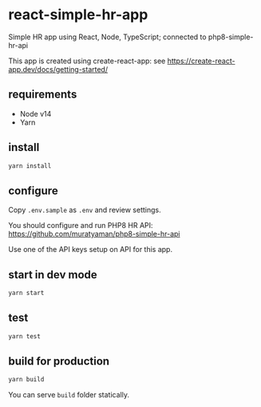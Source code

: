 # react-simple-hr-app
Simple HR app using React, Node, TypeScript; connected to php8-simple-hr-api

This app is created using create-react-app: see https://create-react-app.dev/docs/getting-started/

## requirements

* Node v14
* Yarn

## install

```sh
yarn install
```

## configure

Copy `.env.sample` as `.env` and review settings.

You should configure and run PHP8 HR API: https://github.com/muratyaman/php8-simple-hr-api

Use one of the API keys setup on API for this app.

## start in dev mode

```sh
yarn start
```

## test

```sh
yarn test
```

## build for production

```sh
yarn build
```

You can serve `build` folder statically.

